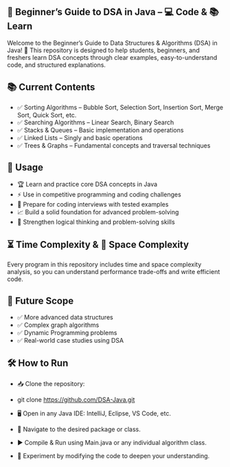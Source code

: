 ## 🚀 Beginner’s Guide to DSA in Java – 💻 Code & 📚 Learn

Welcome to the Beginner’s Guide to Data Structures & Algorithms (DSA) in Java! 🎯
This repository is designed to help students, beginners, and freshers learn DSA concepts through clear examples, easy-to-understand code, and structured explanations.

## 📚 Current Contents
- ✅ Sorting Algorithms – Bubble Sort, Selection Sort, Insertion Sort, Merge Sort, Quick Sort, etc.  
- ✅ Searching Algorithms – Linear Search, Binary Search  
- ✅ Stacks & Queues – Basic implementation and operations  
- ✅ Linked Lists – Singly and basic operations  
- ✅ Trees & Graphs – Fundamental concepts and traversal techniques  

## 🎯 Usage
- 🏆 Learn and practice core DSA concepts in Java  
- ⚡ Use in competitive programming and coding challenges  
- 💼 Prepare for coding interviews with tested examples  
- 📈 Build a solid foundation for advanced problem-solving  
- 🎯 Strengthen logical thinking and problem-solving skills  

## ⏳ Time Complexity & 💾 Space Complexity
Every program in this repository includes time and space complexity analysis, so you can understand performance trade-offs and write efficient code.

## 🔮 Future Scope
- ✅ More advanced data structures  
- ✅ Complex graph algorithms  
- ✅ Dynamic Programming problems  
- ✅ Real-world case studies using DSA


## 🛠 How to Run
- 📥 Clone the repository:

- git clone https://github.com/DSA-Java.git
- 🖥 Open in any Java IDE: IntelliJ, Eclipse, VS Code, etc.

- 📂 Navigate to the desired package or class.

- ▶ Compile & Run using Main.java or any individual algorithm class.

- 🧪 Experiment by modifying the code to deepen your understanding.




